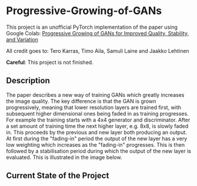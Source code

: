 # Progressive-Growing-of-GANs
This project is an unofficial PyTorch implementation of the paper using Google Colab: [Progressive Growing of GANs for Improved Quality, Stability, and Variation
](https://arxiv.org/abs/1710.10196)

All credit goes to: Tero Karras, Timo Aila, Samuli Laine and Jaakko Lehtinen

**Careful**: This project is not finished. 
## Description
The paper describes a new way of training GANs which greatly increases the image quality. The key difference is that the GAN is grown progressively, meaning that lower resolution layers are trained first, with subsequent higher dimensional ones being faded in as training progresses. For example the training starts with a 4x4 generator and discriminator. After a set amount of training time the next higher layer, e.g. 8x8, is slowly faded in. This proceeds by the previous and new layer both producing an output. At first during the "fading-in" period the output of the new layer has a very low weighting which increases as the "fading-in" progresses. This is then followed by a stabilisation period during which the output of the new layer is evaluated. This is illustrated in the image below.

## Current State of the Project

